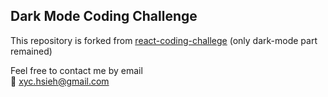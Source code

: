 ## Dark Mode Coding Challenge
This repository is forked from [react-coding-challege](https://github.com/alexgurr/react-coding-challenges) (only dark-mode part remained)  

Feel free to contact me by email  
:email: xyc.hsieh@gmail.com